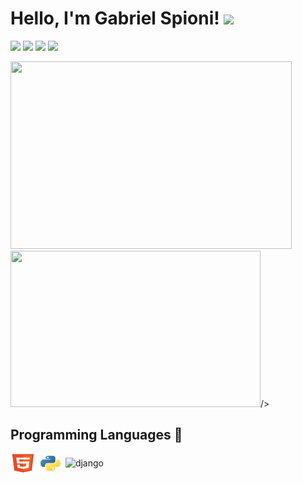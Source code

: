 <h1 align="left">
Hello, I'm Gabriel Spioni!  <img src="https://pa1.narvii.com/6618/301a8cfdc5570343fbfeb877a57c61b515bd8c54_hq.gif" width="100">
</h1>
<div> 
  <a href="https://www.youtube.com/channel/UCh58BMkkUIcxc1CrfhL2Xwg" target="_blank"><img src="https://img.shields.io/badge/YouTube-FF0000?style=for-the-badge&logo=youtube&logoColor=white" target="_blank"></a>
  <a href="https://instagram.com/guebis_112" target="_blank"><img src="https://img.shields.io/badge/-Instagram-%23E4405F?style=for-the-badge&logo=instagram&logoColor=white" target="_blank"></a>
  <a href = "mailto:gabrielprivate123@gmail.com"><img src="https://img.shields.io/badge/-Gmail-%23333?style=for-the-badge&logo=gmail&logoColor=white" target="_blank"></a>
  <a href="https://www.twitch.tv/gabs112" target="_blank"><img src="https://img.shields.io/badge/Twitch-9146FF?style=for-the-badge&logo=twitch&logoColor=white" target="_blank"></a>
 
<img src="https://github-readme-stats.vercel.app/api?username=GAGabis&show_icons=true&theme=synthwave&include_all_commits=true&count_private=true" width="450" height="300"/>  <img src="https://github-readme-stats.vercel.app/api/top-langs/?username=GAGabis&layout=compact&langs_count=7&theme=highcontrast" width="400"  height="250"/>/>


## Programming Languages 🤖
  <img align="center" alt="ga-HTML" height="30" width="40" src="https://raw.githubusercontent.com/devicons/devicon/master/icons/html5/html5-original.svg">
  <img align="center" alt="ga-Python" height="30" width="40" src="https://raw.githubusercontent.com/devicons/devicon/master/icons/python/python-original.svg">
  <img align="center" alt="django" height="30" width="40" src="https://icongr.am/devicon/django-original.svg?size=128&color=currentColor ">
</div>

